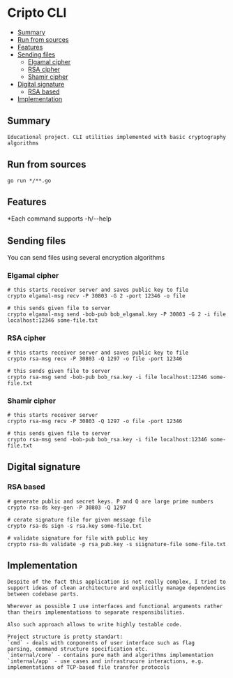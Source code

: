# Cripto CLI

  - [Summary](#summary)
  - [Run from sources](#run-from-sources)
  - [Features](#features)
  - [Sending files](#sending-files)
    - [Elgamal cipher](#elgamal-cipher)
    - [RSA cipher](#rsa-cipher)
    - [Shamir cipher](#shamir-cipher)
  - [Digital signature](#digital-signature)
    - [RSA based](#rsa-based)
  - [Implementation](#implementation)


## Summary

    Educational project. CLI utilities implemented with basic cryptography algorithms

## Run from sources

```shell 
go run */**.go 
```

## Features

*Each command supports -h/--help

## Sending files 

You can send files using several encryption algorithms

### Elgamal cipher

```shell
# this starts receiver server and saves public key to file
crypto elgamal-msg recv -P 30803 -G 2 -port 12346 -o file 

# this sends given file to server  
crypto elgamal-msg send -bob-pub bob_elgamal.key -P 30803 -G 2 -i file localhost:12346 some-file.txt
```

### RSA cipher

```shell
# this starts receiver server and saves public key to file
crypto rsa-msg recv -P 30803 -Q 1297 -o file -port 12346

# this sends given file to server  
crypto rsa-msg send -bob-pub bob_rsa.key -i file localhost:12346 some-file.txt
```

### Shamir cipher

```shell
# this starts receiver server
crypto rsa-msg recv -P 30803 -Q 1297 -o file -port 12346

# this sends given file to server  
crypto rsa-msg send -bob-pub bob_rsa.key -i file localhost:12346 some-file.txt
```

## Digital signature

### RSA based

```shell
# generate public and secret keys. P and Q are large prime numbers
crypto rsa-ds key-gen -P 30803 -Q 1297 

# cerate signature file for given message file
crypto rsa-ds sign -s rsa.key some-file.txt

# validate signature for file with public key
crypto rsa-ds validate -p rsa_pub.key -s siignature-file some-file.txt
```

## Implementation

    Despite of the fact this application is not really complex, I tried to support ideas of clean architecture and explicitly manage dependencies between codebase parts.

    Wherever as possible I use interfaces and functional arguments rather than theirs implementations to separate responsibilities.

    Also such approach allows to write highly testable code.

    Project structure is pretty standart:
    `cmd` - deals with conponents of user interface such as flag         parsing, command structure specification etc. 
    `internal/core` - contains pure math and algorithms implementation
    `internal/app` - use cases and infrastrucure interactions, e.g. implementations of TCP-based file transfer protocols
